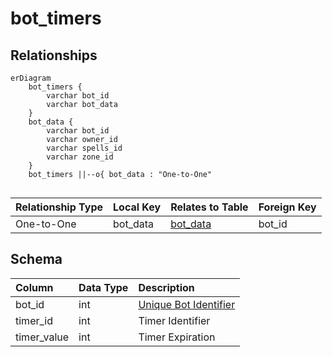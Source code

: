 # bot_timers

## Relationships

```mermaid
erDiagram
    bot_timers {
        varchar bot_id
        varchar bot_data
    }
    bot_data {
        varchar bot_id
        varchar owner_id
        varchar spells_id
        varchar zone_id
    }
    bot_timers ||--o{ bot_data : "One-to-One"


```


| Relationship Type | Local Key | Relates to Table | Foreign Key |
| :--- | :--- | :--- | :--- |
| One-to-One | bot_data | [bot_data](../../schema/bots/bot_data.md) | bot_id |


## Schema

| Column | Data Type | Description |
| :--- | :--- | :--- |
| bot_id | int | [Unique Bot Identifier](bot_data.md) |
| timer_id | int | Timer Identifier |
| timer_value | int | Timer Expiration |

